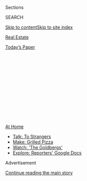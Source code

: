 <div id="app">

<div>

<div>

<div>

<div class="NYTAppHideMasthead css-1q2w90k e1suatyy0">

<div class="section css-ui9rw0 e1suatyy2">

<div class="css-eph4ug er09x8g0">

<div class="css-6n7j50">

</div>

<span class="css-1dv1kvn">Sections</span>

<div class="css-10488qs">

<span class="css-1dv1kvn">SEARCH</span>

</div>

[Skip to content](#site-content)[Skip to site index](#site-index)

</div>

<div id="masthead-section-label" class="css-1wr3we4 eaxe0e00">

[Real
Estate](https://www.nytimes3xbfgragh.onion/section/realestate)

</div>

<div class="css-10698na e1huz5gh0">

</div>

</div>

<div id="masthead-bar-one" class="section hasLinks css-15hmgas e1csuq9d3">

<div class="css-uqyvli e1csuq9d0">

</div>

<div class="css-1uqjmks e1csuq9d1">

</div>

<div class="css-9e9ivx">

[](https://myaccount.nytimes3xbfgragh.onion/auth/login?response_type=cookie&client_id=vi)

</div>

<div class="css-1bvtpon e1csuq9d2">

[Today’s
Paper](https://www.nytimes3xbfgragh.onion/section/todayspaper)

</div>

</div>

</div>

</div>

<div data-aria-hidden="false">

<div id="site-content" data-role="main">

<div>

<div class="css-1aor85t" style="opacity:0.000000001;z-index:-1;visibility:hidden">

<div class="css-1hqnpie">

<div class="css-epjblv">

<span class="css-17xtcya">[Real
Estate](/section/realestate)</span><span class="css-x15j1o">|</span><span class="css-fwqvlz">5
Things You Need to Upgrade Your Tiny Outdoor
Space</span>

</div>

<div class="css-k008qs">

<div class="css-1iwv8en">

<span class="css-18z7m18"></span>

<div>

</div>

</div>

<span class="css-1n6z4y"></span>

<div class="css-1705lsu">

<div class="css-4xjgmj">

<div class="css-4skfbu" data-role="toolbar" data-aria-label="Social Media Share buttons, Save button, and Comments Panel with current comment count" data-testid="share-tools">

  - 
  - 
  - 
  - 
    
    <div class="css-6n7j50">
    
    </div>

  - 
  - 

</div>

</div>

</div>

</div>

</div>

</div>

<div id="NYT_TOP_BANNER_REGION" class="css-13pd83m">

<div>

<div id="maps-athome-menu" class="section interactive-content interactive-size-medium css-1edisqu">

<div class="css-17ih8de interactive-body">

<div class="at-home-nav__innerContainer">

<div class="at-home-nav__title">

[At
Home](https://www.nytimes3xbfgragh.onion/spotlight/at-home?action=click&pgtype=Article&state=default&region=TOP_BANNER&context=at_home_menu)

</div>

  - [Talk: To
    Strangers](https://www.nytimes3xbfgragh.onion/2020/08/03/well/family/the-benefits-of-talking-to-strangers.html?action=click&pgtype=Article&state=default&region=TOP_BANNER&context=at_home_menu)
  - [Make: Grilled
    Pizza](https://www.nytimes3xbfgragh.onion/2020/08/01/at-home/coronavirus-make-pizza-on-a-grill.html?action=click&pgtype=Article&state=default&region=TOP_BANNER&context=at_home_menu)
  - [Watch: 'The
    Goldbergs'](https://www.nytimes3xbfgragh.onion/2020/07/31/arts/television/goldbergs-abc-stream.html?action=click&pgtype=Article&state=default&region=TOP_BANNER&context=at_home_menu)
  - [Explore: Reporters' Google
    Docs](https://www.nytimes3xbfgragh.onion/interactive/2020/at-home/even-more-reporters-editors-diaries-lists-recommendations.html?action=click&pgtype=Article&state=default&region=TOP_BANNER&context=at_home_menu)

</div>

</div>

</div>

</div>

</div>

<div id="top-wrapper" class="css-1sy8kpn">

<div id="top-slug" class="css-l9onyx">

Advertisement

</div>

[Continue reading the main
story](#after-top)

<div class="ad top-wrapper" style="text-align:center;height:100%;display:block;min-height:250px">

<div id="top" class="place-ad" data-position="top" data-size-key="top">

</div>

</div>

<div id="after-top">

</div>

</div>

<div>

<div id="sponsor-wrapper" class="css-1hyfx7x">

<div id="sponsor-slug" class="css-19vbshk">

Supported by

</div>

[Continue reading the main
story](#after-sponsor)

<div id="sponsor" class="ad sponsor-wrapper" style="text-align:center;height:100%;display:block">

</div>

<div id="after-sponsor">

</div>

</div>

<div class="css-186x18t">

</div>

<div class="css-1vkm6nb ehdk2mb0">

# 5 Things You Need to Upgrade Your Tiny Outdoor Space

</div>

It’s never been more important to make your balcony, terrace, or patch
of cement cozy and hospitable. Here’s how.

<div class="css-79elbk" data-testid="photoviewer-wrapper">

<div class="css-z3e15g" data-testid="photoviewer-wrapper-hidden">

</div>

<div class="css-1a48zt4 ehw59r15" data-testid="photoviewer-children">

![<span class="css-16f3y1r e13ogyst0" data-aria-hidden="true">If you
need a flat surface on which to balance your laptop or papers while
working outside, a lap desk is a cheap, portable option.
</span><span class="css-cnj6d5 e1z0qqy90" itemprop="copyrightHolder"><span class="css-1ly73wi e1tej78p0">Credit...</span><span><span>Sarah
Kobos</span></span></span>](https://static01.graylady3jvrrxbe.onion/images/2020/08/04/realestate/04wirecutter-outdoors5/04wirecutter-outdoors5-articleLarge.jpg?quality=75&auto=webp&disable=upscale)

</div>

</div>

<div class="css-18e8msd">

<div class="css-vp77d3 epjyd6m0">

<div class="css-1baulvz">

By <span class="css-1baulvz last-byline" itemprop="name">Dorie
Chevlen</span>

<div class="css-8atqhb">

*Ms. Chevlen is an associate staff writer at Wirecutter, a product
recommendation site owned by The New York Times Company.*

</div>

</div>

</div>

  - Aug. 4, 2020, <span class="css-epvm6">8:00 a.m.
    ET</span>

  - 
    
    <div class="css-4xjgmj">
    
    <div class="css-d8bdto" data-role="toolbar" data-aria-label="Social Media Share buttons, Save button, and Comments Panel with current comment count" data-testid="share-tools">
    
      - 
      - 
      - 
      - 
        
        <div class="css-6n7j50">
        
        </div>
    
      - 
      - 
    
    </div>
    
    </div>

</div>

</div>

<div class="section meteredContent css-1r7ky0e" name="articleBody" itemprop="articleBody">

<div class="css-1fanzo5 StoryBodyCompanionColumn">

<div class="css-53u6y8">

Growing up in a squat ranch house in Ohio, I dreamed of moving to the
Big City (any big city) and serenading dewy-eyed writer boys on a
ukulele from my very own urban veranda. Now that I work at
[Wirecutter](http://www.nytimes3xbfgragh.onion/wirecutter?utm_source=nytimes&utm_medium=referral&utm_campaign=outdoor-space)
and live in New York — which is cramped under the best circumstances,
let alone during a pandemic — I’ve found that wandering into my small
outdoor space has many more benefits, helping to alleviate the boxed-in
feeling I get from waking, working, relaxing and sleeping under one
roof. It’s a restlessness people are experiencing no matter where they
live during this summer of quarantine.

A few accessories can help the outdoors feel as comfortable as possible.
Whether you have a terrace, a balcony or a sunny patch of cement, here
are five things you can buy to make that small outdoor space more
pleasure than pain.

## Better Flooring

</div>

</div>

<div class="css-79elbk" data-testid="photoviewer-wrapper">

<div class="css-z3e15g" data-testid="photoviewer-wrapper-hidden">

</div>

<div class="css-1a48zt4 ehw59r15" data-testid="photoviewer-children">

![<span class="css-16f3y1r e13ogyst0" data-aria-hidden="true">A wood
floor cover, like the ToiletTree Products Bamboo Bath Mat, can add
aesthetics and comfort to a rough outdoor
space.</span><span class="css-cnj6d5 e1z0qqy90" itemprop="copyrightHolder"><span class="css-1ly73wi e1tej78p0">Credit...</span><span>Caroline
Enos</span></span>](https://static01.graylady3jvrrxbe.onion/images/2020/08/04/realestate/04wirecutter-outdoors6/04wirecutter-outdoors6-articleLarge.jpg?quality=75&auto=webp&disable=upscale)

</div>

</div>

<div class="css-1fanzo5 StoryBodyCompanionColumn">

<div class="css-53u6y8">

To reduce the risk that you’ll drop your phone through the cracks in
your balcony or suffer a sore tush from sitting on cement, you’ll want
some sort of floor cover.

</div>

</div>

<div class="css-1fanzo5 StoryBodyCompanionColumn">

<div class="css-53u6y8">

Obviously the nicest fix is to install legitimate deck tiles, but if
you’re a renter — or, like me, you’re useless with home-improvement
projects — you’ll want a no-installation option. One easy solution is a
wood[bath
mat](https://www.nytimes3xbfgragh.onion/wirecutter/reviews/best-bathroom-rugs-and-bath-mats/?utm_source=nytimes&utm_medium=referral&utm_campaign=outdoor-space).
The [ToiletTree Products Bamboo Bath
Mat](https://www.nytimes3xbfgragh.onion/wirecutter/reviews/best-bathroom-rugs-and-bath-mats/?utm_source=nytimes&utm_medium=referral&utm_campaign=outdoor-space#a-spa-style-wood-platform-toilettree-products-bamboo-bath-mat)
(about $50) is waterproof, vented to allow drainage without pooling
(which attracts mosquitoes), and durable enough to withstand years of
use. Plus, it has a nonskid surface and rubber feet to stop it from
sliding across your floor. The ToiletTree mat is also extremely cute,
and two or three of them should cover a small space with no effort.

If you’d rather not create a hard surface, you can use a [yoga
mat](https://www.nytimes3xbfgragh.onion/wirecutter/reviews/best-yoga-mats/?utm_source=nytimes&utm_medium=referral&utm_campaign=outdoor-space)
or a [picnic
blanket](https://www.nytimes3xbfgragh.onion/wirecutter/reviews/best-picnic-blanket/?utm_source=nytimes&utm_medium=referral&utm_campaign=outdoor-space)
as a comfortable seat in a pinch. In our tests, [Lululemon The
Reversible
Mat 5mm](https://www.nytimes3xbfgragh.onion/wirecutter/reviews/best-yoga-mats/?utm_source=nytimes&utm_medium=referral&utm_campaign=outdoor-space#our-pick-lululemon-the-reversible-mat-5mm)
(about $70) and the [Nemo Victory
Blanket](https://www.nytimes3xbfgragh.onion/wirecutter/reviews/best-picnic-blanket/?utm_source=nytimes&utm_medium=referral&utm_campaign=outdoor-space#best-overall-picnic-blanket-nemo-victory-blanket)
(about $50) emerged as the favorites for comfort. Neither will be good
for putting furniture on, and you won’t be able to leave them outside,
but if you just want to sit in the sun and gaze slackly into the middle
distance, both offer better padding than the hard
floor.

## Outdoor Lights

</div>

</div>

<div class="css-79elbk" data-testid="photoviewer-wrapper">

<div class="css-z3e15g" data-testid="photoviewer-wrapper-hidden">

</div>

<div class="css-1a48zt4 ehw59r15" data-testid="photoviewer-children">

<div class="css-1xdhyk6 erfvjey0">

<span class="css-1ly73wi e1tej78p0">Image</span>

<div class="css-zjzyr8">

<div data-testid="lazyimage-container" style="height:257.77777777777777px">

</div>

</div>

</div>

<span class="css-16f3y1r e13ogyst0" data-aria-hidden="true">Wirecutter
has several suggestions for good outdoor lighting that can stand up to
wind and water, including the Newhouse Lighting 48 ft. 11-Watt Outdoor
Weatherproof String
Light.</span><span class="css-cnj6d5 e1z0qqy90" itemprop="copyrightHolder"><span class="css-1ly73wi e1tej78p0">Credit...</span><span>Rozette
Rago</span></span>

</div>

</div>

<div class="css-1fanzo5 StoryBodyCompanionColumn">

<div class="css-53u6y8">

Even if you’re not trying to read on your balcony after sunset, a set of
string lights or a lantern can achieve more than pure function: It sets
a mood, transforming your anodyne patio into something dreamy.
Wirecutter has several suggestions for[good outdoor
lighting](https://www.nytimes3xbfgragh.onion/wirecutter/reviews/best-led-lantern/?utm_source=nytimes&utm_medium=referral&utm_campaign=outdoor-space)
that can stand up to wind and water. The [Newhouse Lighting 48
ft. 11-Watt Outdoor Weatherproof String
Light](https://www.nytimes3xbfgragh.onion/wirecutter/reviews/best-led-lantern/?utm_source=nytimes&utm_medium=referral&utm_campaign=outdoor-space#string-light-newhouse-lighting-48-ft-11-watt-outdoor-weatherproof-string-light)
(about $40) will look equally festive tacked to a wall or braided
through a railing. (Neither installation option will eat up any precious
square footage.)

This set of lights comes with a five-year warranty, it’s UL-listed for
outdoor use, and its Edison-style bulbs (75 lumens each) emit a cozy,
warm cast to show passers-by that you are the main character on the
stage that is your block. If you want a more concentrated source of
light or would like to read on your balcony, the rugged and powerful
[UST 60-Day Duro
Lantern](https://www.nytimes3xbfgragh.onion/wirecutter/reviews/best-led-lantern/?utm_source=nytimes&utm_medium=referral&utm_campaign=outdoor-space#tabletop-lantern-ust-60-day-duro-lantern)
(about $50) is one of our
favorites.

</div>

</div>

<div class="css-1fanzo5 StoryBodyCompanionColumn">

<div class="css-53u6y8">

## A Bluetooth Speaker

</div>

</div>

<div class="css-79elbk" data-testid="photoviewer-wrapper">

<div class="css-z3e15g" data-testid="photoviewer-wrapper-hidden">

</div>

<div class="css-1a48zt4 ehw59r15" data-testid="photoviewer-children">

<div class="css-1xdhyk6 erfvjey0">

<span class="css-1ly73wi e1tej78p0">Image</span>

<div class="css-zjzyr8">

<div data-testid="lazyimage-container" style="height:257.77777777777777px">

</div>

</div>

</div>

<span class="css-16f3y1r e13ogyst0" data-aria-hidden="true">Wirecutter’s
favorite Bluetooth speaker,, the UE Wonderboom 2, connects easily to any
smartphone, offers great sound quality and can play for up to eight
hours on a single
charge.</span><span class="css-cnj6d5 e1z0qqy90" itemprop="copyrightHolder"><span class="css-1ly73wi e1tej78p0">Credit...</span><span>Rozette
Rago</span></span>

</div>

</div>

<div class="css-1fanzo5 StoryBodyCompanionColumn">

<div class="css-53u6y8">

If you live in a big city, your outdoor space is likely accompanied by
honking horns, sirens and, lately, fireworks. The problem with a lot of
Bluetooth speakers is that they’re simply not loud enough to drown out
the din. Also, they don’t hold a charge especially well. Our favorite
Bluetooth speaker solves both these problems in a vibrantly colored
[unit](https://www.nytimes3xbfgragh.onion/wirecutter/reviews/best-bluetooth-speaker/?utm_source=nytimes&utm_medium=referral&utm_campaign=outdoor-space)
that’s about the size of a grapefruit. The[UE
Wonderboom 2](https://www.nytimes3xbfgragh.onion/wirecutter/reviews/best-bluetooth-speaker/?utm_source=nytimes&utm_medium=referral&utm_campaign=outdoor-space#our-pick-ue-wonderboom-2)
(about $100), connects easily to any smartphone, offers great sound
quality and can play for up to eight hours on a single charge.

If you’re seeking the outdoors to escape sound altogether,
[noise-cancelling
headphones](https://www.nytimes3xbfgragh.onion/wirecutter/reviews/best-noise-cancelling-headphones/?utm_source=nytimes&utm_medium=referral&utm_campaign=outdoor-space)
may provide the silence you crave. For less than $100, our budget pick,
the[Anker Soundcore Life
Q20](https://www.nytimes3xbfgragh.onion/wirecutter/reviews/best-noise-cancelling-headphones/#best-budget-over-ear-noise-cancelling-headphones-anker-soundcore-life-q20),
provides great noise cancellation, feels comfortable over the ears and
can last 30 hours without a
charge.

## A Portable Chair

</div>

</div>

<div class="css-79elbk" data-testid="photoviewer-wrapper">

<div class="css-z3e15g" data-testid="photoviewer-wrapper-hidden">

</div>

<div class="css-1a48zt4 ehw59r15" data-testid="photoviewer-children">

<div class="css-1xdhyk6 erfvjey0">

<span class="css-1ly73wi e1tej78p0">Image</span>

<div class="css-zjzyr8">

<div data-testid="lazyimage-container" style="height:193.33333333333334px">

</div>

</div>

</div>

<span class="css-16f3y1r e13ogyst0" data-aria-hidden="true"> The HDX
Black Plastic Seat Foldable Folding Chair is handsome, lightweight and
surprisingly comfortable, even after hours of
sitting.</span><span class="css-cnj6d5 e1z0qqy90" itemprop="copyrightHolder"><span class="css-1ly73wi e1tej78p0">Credit...</span><span>Sarah
Kobos</span></span>

</div>

</div>

<div class="css-1fanzo5 StoryBodyCompanionColumn">

<div class="css-53u6y8">

It’s absolutely not OK to leave furniture on your fire escape (not just
according to me — [it’s the
law](https://www.nytimes3xbfgragh.onion/2017/10/22/realestate/can-a-neighbor-keep-flowerpots-on-a-fire-escape.html)),
and you don’t want to have your furniture stolen from a ground-floor
terrace. The solution? A[foldable
chair](https://www.nytimes3xbfgragh.onion/wirecutter/reviews/best-folding-chairs/?utm_source=nytimes&utm_medium=referral&utm_campaign=outdoor-space)
that stores easily inside your apartment and can be carried through your
open window with minimal effort. For those of you thinking back with a
shudder to the creak, badly designed folding chairs used in many an
outdated office, fret not. The [HDX Black Plastic Seat Foldable Folding
Chair](https://www.nytimes3xbfgragh.onion/wirecutter/reviews/best-folding-chairs/?utm_source=nytimes&utm_medium=referral&utm_campaign=outdoor-space#our-pick-hdx-black-plastic-seat-foldable-folding-chair)
(about $25) is handsome, lightweight and surprisingly comfortable, even
after hours of sitting.

Another great option is a [camping
chair](https://www.nytimes3xbfgragh.onion/wirecutter/reviews/best-portable-outdoor-chairs/?utm_source=nytimes&utm_medium=referral&utm_campaign=outdoor-space).
The[Coleman Oversized Quad Chair With
Cooler](https://www.nytimes3xbfgragh.onion/wirecutter/reviews/best-portable-outdoor-chairs/?utm_source=nytimes&utm_medium=referral&utm_campaign=outdoor-space#our-pick-coleman-oversized-quad-chair-with-cooler)
(about $30) — which provides two cup holders, a pouch for magazines and
a built-in cooler bag with room for four beers or sodas — is our
longtime pick, thanks to those features as well as its unparalleled
comfort.

</div>

</div>

<div class="css-1fanzo5 StoryBodyCompanionColumn">

<div class="css-53u6y8">

## A Folding Table

</div>

</div>

<div class="css-79elbk" data-testid="photoviewer-wrapper">

<div class="css-z3e15g" data-testid="photoviewer-wrapper-hidden">

</div>

<div class="css-1a48zt4 ehw59r15" data-testid="photoviewer-children">

<div class="css-1xdhyk6 erfvjey0">

<span class="css-1ly73wi e1tej78p0">Image</span>

<div class="css-zjzyr8">

<div data-testid="lazyimage-container" style="height:257.77777777777777px">

</div>

</div>

</div>

<span class="css-16f3y1r e13ogyst0" data-aria-hidden="true">If you need
a flat surface on which to balance your laptop or papers while working
outside, a lap desk is a cheap, portable option.
</span><span class="css-cnj6d5 e1z0qqy90" itemprop="copyrightHolder"><span class="css-1ly73wi e1tej78p0">Credit...</span><span>Sarah
Kobos</span></span>

</div>

</div>

<div class="css-1fanzo5 StoryBodyCompanionColumn">

<div class="css-53u6y8">

Any flat surface that you’ll want for your tiny outdoor space — whether
to catch up on emails or balance a plate of palak paneer — should be
compact and lightweight. But it’s even better if it folds, allowing you
to take it to and from your terrace or porch rather than leaving it out
in the rain. One option we like is the [Lifetime 80160 Commercial Height
Adjustable Folding Utility
Table](https://www.nytimes3xbfgragh.onion/wirecutter/reviews/best-folding-tables/?utm_source=nytimes&utm_medium=referral&utm_campaign=outdoor-space#a-small-table-for-kids-or-crafts-lifetime-commercial-height-adjustable-folding-utility-table)
(about $55). At only 4 feet long, with adjustable legs, it’s small
enough to store in a closet or under a bed.

If, on the other hand, you just need a flat surface on which to balance
your laptop or papers while working outside, a [lap desk is a cheap,
portable
option](https://www.nytimes3xbfgragh.onion/wirecutter/reviews/best-lap-desk/?utm_source=nytimes&utm_medium=referral&utm_campaign=outdoor-space).
The [LapGear
Designer](https://www.nytimes3xbfgragh.onion/wirecutter/reviews/best-lap-desk/?utm_source=nytimes&utm_medium=referral&utm_campaign=outdoor-space#our-pick-lapgear-designer)
(about $30) is our favorite for its comfort and stability. But if you
prefer something that hovers over your lap rather than directly on it,
try the [Avantree
Multifunctional](https://www.nytimes3xbfgragh.onion/wirecutter/reviews/best-lap-desk/?utm_source=nytimes&utm_medium=referral&utm_campaign=outdoor-space#also-great-avantree-multifunctional)
(about $70), which keeps your lap cool during warmer months and has
adjustable legs, too.

*Interested in learning more about the best things to buy and how to use
them? Visit*
[*Wirecutter*](https://www.nytimes3xbfgragh.onion/wirecutter/?utm_source=nytimes&utm_medium=referral&utm_campaign=wcrealestate&utm_content=outdoor-space)*,
where you can read the latest*
[*reviews*](https://www.nytimes3xbfgragh.onion/wirecutter/reviews?utm_source=nytimes&utm_medium=referral&utm_campaign=wcrealestate&utm_content=outdoor-space)
*and find* [*daily
deals*](https://www.nytimes3xbfgragh.onion/wirecutter/deals/?utm_source=nytimes&utm_medium=referral&utm_campaign=wcrealestate&utm_content=outdoor-space)*.*

For weekly email updates on residential real estate news, [sign up
here](http://www.nytimes3xbfgragh.onion/newsletters/realestate/). Follow
us on Twitter: [@nytrealestate](https://twitter.com/nytrealestate).

</div>

</div>

</div>

<div>

</div>

<div>

</div>

<div>

</div>

<div>

<div id="bottom-wrapper" class="css-1ede5it">

<div id="bottom-slug" class="css-l9onyx">

Advertisement

</div>

[Continue reading the main
story](#after-bottom)

<div id="bottom" class="ad bottom-wrapper" style="text-align:center;height:100%;display:block;min-height:90px">

</div>

<div id="after-bottom">

</div>

</div>

</div>

</div>

</div>

## Site Index

<div>

</div>

## Site Information Navigation

  - [© <span>2020</span> <span>The New York Times
    Company</span>](https://help.nytimes3xbfgragh.onion/hc/en-us/articles/115014792127-Copyright-notice)

<!-- end list -->

  - [NYTCo](https://www.nytco.com/)
  - [Contact
    Us](https://help.nytimes3xbfgragh.onion/hc/en-us/articles/115015385887-Contact-Us)
  - [Work with us](https://www.nytco.com/careers/)
  - [Advertise](https://nytmediakit.com/)
  - [T Brand Studio](http://www.tbrandstudio.com/)
  - [Your Ad
    Choices](https://www.nytimes3xbfgragh.onion/privacy/cookie-policy#how-do-i-manage-trackers)
  - [Privacy](https://www.nytimes3xbfgragh.onion/privacy)
  - [Terms of
    Service](https://help.nytimes3xbfgragh.onion/hc/en-us/articles/115014893428-Terms-of-service)
  - [Terms of
    Sale](https://help.nytimes3xbfgragh.onion/hc/en-us/articles/115014893968-Terms-of-sale)
  - [Site
    Map](https://spiderbites.nytimes3xbfgragh.onion)
  - [Help](https://help.nytimes3xbfgragh.onion/hc/en-us)
  - [Subscriptions](https://www.nytimes3xbfgragh.onion/subscription?campaignId=37WXW)

</div>

</div>

</div>

</div>
